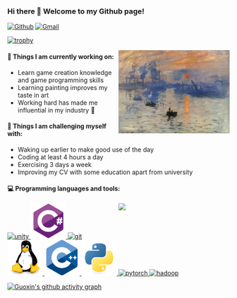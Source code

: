 ### Hi there 👋 Welcome to my Github page! 

<!--
**reso1ute9/reso1ute9** is a ✨ _special_ ✨ repository because its `README.md` (this file) appears on your GitHub profile.

Here are some ideas to get you started:

- 🔭 I’m currently working on ...
- 🌱 I’m currently learning ...
- 👯 I’m looking to collaborate on ...
- 🤔 I’m looking for help with ...
- 💬 Ask me about ...
- 📫 How to reach me: ...
- 😄 Pronouns: ...
- ⚡ Fun fact: ...
-->
 
[![Github](https://img.shields.io/badge/-Github-000?style=flat&logo=Github&logoColor=white)](https://github.com/reso1ute9)
[![Gmail](https://img.shields.io/badge/-Gmail-c14438?style=flat&logo=Gmail&logoColor=white)](mailto:guoxin_zhang@outlook.com)


[![trophy](https://github-profile-trophy.vercel.app/?username=reso1ute9&theme=oldie&rank=B,A,AA,AAA,S,SS,SSS)](https://github.com/reso1ute9/github-profile-trophy)
 
<img align="right" alt="img" src="https://github.com/reso1ute9/reso1ute9/blob/main/github_profile_bg1.jpg" width="50%" height="auto" />
 
 
#### 🌱 Things I am currently working on: 
- Learn game creation knowledge and game programming skills
- Learning painting improves my taste in art
- Working hard has made me influential in my industry 🚀
 
#### :muscle: Things I am challenging myself with:
- Waking up earlier to make good use of the day
- Coding at least 4 hours a day
- Exercising 3 days a week
- Improving my CV with some education apart from university
 
#### :computer: Programming languages and tools: 
<p>
	<img width="50%" align="right" src="https://github-readme-stats.vercel.app/api?username=reso1ute9&show_icons=true&hide_border=true" />

  <a href="https://unity.com/" target="_blank" rel="noreferrer"> 
  <img src="https://www.vectorlogo.zone/logos/unity3d/unity3d-icon.svg" alt="unity" width="80" height="80"/> 
  </a> 

  <a href="https://www.w3schools.com/cs/" target="_blank" rel="noreferrer"> 
  <img src="https://raw.githubusercontent.com/devicons/devicon/master/icons/csharp/csharp-original.svg" alt="csharp" width="80" height="80"/> 
  </a> 

  <a href="https://git-scm.com/" target="_blank" rel="noreferrer"> 
  <img src="https://www.vectorlogo.zone/logos/git-scm/git-scm-icon.svg" alt="git" width="80" height="80"/> 
  </a> 

  <a href="https://www.linux.org/" target="_blank" rel="noreferrer"> 
  <img src="https://raw.githubusercontent.com/devicons/devicon/master/icons/linux/linux-original.svg" alt="linux" width="80" height="80"/> 
  </a> 

  <a href="https://www.w3schools.com/cpp/" target="_blank" rel="noreferrer"> 
  <img src="https://raw.githubusercontent.com/devicons/devicon/master/icons/cplusplus/cplusplus-original.svg" alt="cplusplus" width="80" height="80"/> 
  </a> 

  <a href="https://www.python.org" target="_blank" rel="noreferrer"> 
  <img src="https://raw.githubusercontent.com/devicons/devicon/master/icons/python/python-original.svg" alt="python" width="80" height="80"/> 
  </a> 

  <a href="https://pytorch.org/" target="_blank" rel="noreferrer"> 
  <img src="https://www.vectorlogo.zone/logos/pytorch/pytorch-icon.svg" alt="pytorch" width="80" height="80"/> 
  </a> 
  
  <a href="https://hadoop.apache.org/" target="_blank" rel="noreferrer"> 
  <img src="https://www.vectorlogo.zone/logos/apache_hadoop/apache_hadoop-icon.svg" alt="hadoop" width="80" height="80"/> 
  </a> 

</p>


[![Guoxin's github activity graph](https://github-readme-activity-graph.vercel.app/graph?username=reso1ute9&theme=react)](https://github.com/reso1ute9/github-readme-activity-graph)
